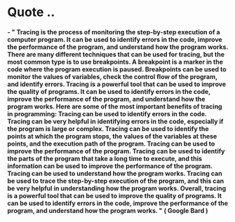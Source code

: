 # Quote ..

#### - " Tracing is the process of monitoring the step-by-step execution of a computer program. It can be used to identify errors in the code, improve the performance of the program, and understand how the program works. There are many different techniques that can be used for tracing, but the most common type is to use breakpoints. A breakpoint is a marker in the code where the program execution is paused. Breakpoints can be used to monitor the values of variables, check the control flow of the program, and identify errors. Tracing is a powerful tool that can be used to improve the quality of programs. It can be used to identify errors in the code, improve the performance of the program, and understand how the program works. Here are some of the most important benefits of tracing in programming: Tracing can be used to identify errors in the code. Tracing can be very helpful in identifying errors in the code, especially if the program is large or complex. Tracing can be used to identify the points at which the program stops, the values of the variables at these points, and the execution path of the program. Tracing can be used to improve the performance of the program. Tracing can be used to identify the parts of the program that take a long time to execute, and this information can be used to improve the performance of the program. Tracing can be used to understand how the program works. Tracing can be used to trace the step-by-step execution of the program, and this can be very helpful in understanding how the program works. Overall, tracing is a powerful tool that can be used to improve the quality of programs. It can be used to identify errors in the code, improve the performance of the program, and understand how the program works. " ( Google Bard )